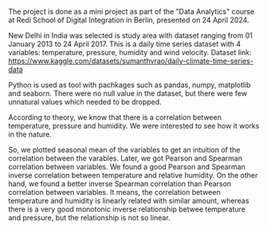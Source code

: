 The project is done as a mini project as part of the "Data Analytics" course at Redi School of Digital Integration in Berlin, presented on 24 April 2024.

New Delhi in India was selected is study area with dataset ranging from 01 January 2013 to 24 April 2017. This is a daily time series dataset with 4 variables: temperature, pressure, humidity and wind velocity. 
Dataset link: https://www.kaggle.com/datasets/sumanthvrao/daily-climate-time-series-data

Python is used as tool with pachkages such as pandas, numpy, matplotlib and seaborn. There were no null value in the dataset, but there were few unnatural values which needed to be dropped. 

According to theory, we know that there is a correlation between temperature, pressure and humidity. We were interested to see how it works in the nature. 

So, we plotted seasonal mean of the variables to get an intuition of the correlation between the varables. Later, we got Pearson and Spearman correlation between variables. We found a good Pearson and Spearman inverse correlation between temperature and relative humidity. 
On the other hand, we found a better inverse Spearman correlation than Pearson correlation between variables. It means, the correlation between temperature and humidity is linearly related with similar amount, whereas there is a very good monotonic inverse relationship 
betwee temperature and pressure, but the relationship is not so linear.


